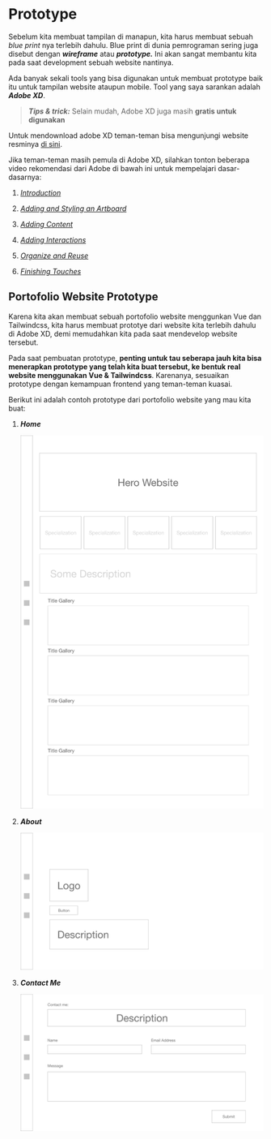 # Prototype

Sebelum kita membuat tampilan di manapun, kita harus membuat sebuah *blue print* nya terlebih dahulu. Blue print di dunia pemrograman sering juga disebut dengan ***wireframe*** atau ***prototype.*** Ini akan sangat membantu kita pada saat development sebuah website nantinya.

Ada banyak sekali tools yang bisa digunakan untuk membuat prototype baik itu untuk tampilan website ataupun mobile. Tool yang saya sarankan adalah ***Adobe XD***.

> ***Tips & trick:*** Selain mudah, Adobe XD juga masih **gratis untuk digunakan**

Untuk mendownload adobe XD teman-teman bisa mengunjungi website resminya [di sini](https://www.adobe.com/sea/products/xd.html).

Jika teman-teman masih pemula di Adobe XD, silahkan tonton beberapa video rekomendasi dari Adobe di bawah ini untuk mempelajari dasar-dasarnya:

1. [*Introduction*](https://www.youtube.com/watch?v=--PikweL_PU&list=PLHjwuoik-ep1zZ_xheCvRL8KluMJMjYsV&index=1)

2. [*Adding and Styling an Artboard*](https://www.youtube.com/watch?v=aCjbDGkryec&list=PLHjwuoik-ep1zZ_xheCvRL8KluMJMjYsV&index=2)

3. [*Adding Content*](https://www.youtube.com/watch?v=MNS9X1fsngM&list=PLHjwuoik-ep1zZ_xheCvRL8KluMJMjYsV&index=3)

4. [*Adding Interactions*](https://www.youtube.com/watch?v=_rwWeCEZfgI&list=PLHjwuoik-ep1zZ_xheCvRL8KluMJMjYsV&index=4)

5. [*Organize and Reuse*](https://www.youtube.com/watch?v=PjD-gdPA1zc&list=PLHjwuoik-ep1zZ_xheCvRL8KluMJMjYsV&index=5)

6. [*Finishing Touches*](https://www.youtube.com/watch?v=xmCfwGvDoBY&list=PLHjwuoik-ep1zZ_xheCvRL8KluMJMjYsV&index=6)

## Portofolio Website Prototype

Karena kita akan membuat sebuah portofolio website menggunkan Vue dan Tailwindcss, kita harus membuat prototye dari website kita terlebih dahulu di Adobe XD, demi memudahkan kita pada saat mendevelop website tersebut.

Pada saat pembuatan prototype, **penting untuk tau seberapa jauh kita bisa menerapkan prototype yang telah kita buat tersebut, ke bentuk real website menggunakan Vue & Tailwindcss**. Karenanya, sesuaikan prototype dengan kemampuan frontend yang teman-teman kuasai.

Berikut ini adalah contoh prototype dari portofolio website yang mau kita buat:

1. ***Home***

    ![portofolio XD](img/9.jpg)

2. ***About***

    ![portofolio XD](img/10.jpg)

3. ***Contact Me***

    ![portofolio XD](img/11.jpg)

